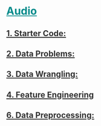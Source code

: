<h1 style='color:darkcyan;text-decoration:underline'>Audio</h1>
<div style='width:1000px;margin:auto'>

<h2 id=""><a href="./1_starter.html"><span style='color:#333333'>1. Starter Code:</span></a></h2>
<h2 id=""><a href="./2_Data%20Problems.html"><span style='color:#333333'>2. Data Problems:</span></a></h2>
<h2 id=""><a href="./3_Audio_Data_Wrangling.html"><span style='color:#333333'>3. Data Wrangling:</span></a></h2>
<h2 id=""><a href="./4_Audio_FE.html"><span style='color:#333333'>4. Feature Engineering</span></a></h2>
<h2 id=""><a href="./6_Data%20Preprocessing.html"><span style='color:#333333'>6. Data Preprocessing:</span></a></h2>

</div>
































